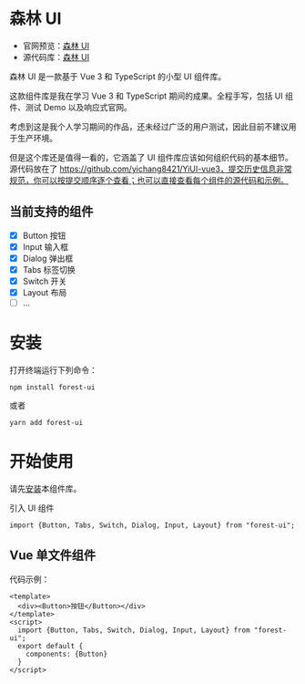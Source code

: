 # 森林 UI

* 官网预览：[森林 UI](https://xxxx)
* 源代码库：[森林 UI](https://github.com/yichang8421/YiUI-vue3)

森林 UI 是一款基于 Vue 3 和 TypeScript 的小型 UI 组件库。

这款组件库是我在学习 Vue 3 和 TypeScript 期间的成果。全程手写，包括 UI 组件、测试 Demo 以及响应式官网。

考虑到这是我个人学习期间的作品，还未经过广泛的用户测试，因此目前不建议用于生产环境。

但是这个库还是值得一看的，它涵盖了 UI 组件库应该如何组织代码的基本细节。源代码放在了 https://github.com/yichang8421/YiUI-vue3，提交历史信息非常规范，你可以按提交顺序逐个查看；也可以直接查看每个组件的源代码和示例。

## 当前支持的组件

- [x] Button 按钮
- [x] Input 输入框
- [x] Dialog 弹出框
- [x] Tabs 标签切换
- [x] Switch 开关
- [x] Layout 布局
- [ ] ...

# 安装

打开终端运行下列命令：

```npm install forest-ui```

或者

```yarn add forest-ui```

# 开始使用

请先[安装](#/doc/install)本组件库。

引入 UI 组件

```import {Button, Tabs, Switch, Dialog, Input, Layout} from "forest-ui";```

## Vue 单文件组件

代码示例：

```
<template>
  <div><Button>按钮</Button></div>
</template>
<script>
  import {Button, Tabs, Switch, Dialog, Input, Layout} from "forest-ui";
  export default {
    components: {Button}
  }
</script>
```